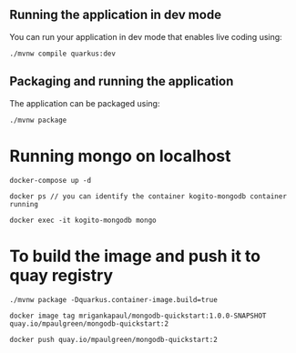 ## Running the application in dev mode

You can run your application in dev mode that enables live coding using:
```shell script
./mvnw compile quarkus:dev
```
## Packaging and running the application

The application can be packaged using:
```shell script
./mvnw package
```


# Running mongo on localhost
```docker-compose up -d``` <br>

```docker ps // you can identify the container kogito-mongodb container running``` <br>

```docker exec -it kogito-mongodb mongo``` <br>

# To build the image and push it to quay registry

```./mvnw package -Dquarkus.container-image.build=true``` <br>

```docker image tag mrigankapaul/mongodb-quickstart:1.0.0-SNAPSHOT quay.io/mpaulgreen/mongodb-quickstart:2``` <br>

```docker push quay.io/mpaulgreen/mongodb-quickstart:2``` <br>

